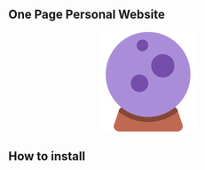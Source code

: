 ## One Page Personal Website

<p align="center">
    <a href="https://bba2han.github.io/">
        <img 
        src="/logo.png">
    </a>
</p>

## How to install